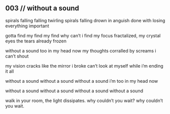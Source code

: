 ## 003 // without a sound


spirals falling falling 
twirling spirals falling
drown in anguish
done with losing 
everything important

gotta find my find my find 
why  can’t i find my focus
fractalized, my crystal eyes
the tears already frozen

without a sound 
too in my head now
my thoughts corralled
by screams i can’t shout

my vision cracks
like the mirror i broke
can’t look at myself 
while i’m ending it all

without a sound
without a sound
without a sound
i’m too in my head now

without a sound
without a sound
without a sound
without a sound

walk in your room,
the light dissipates.
why couldn’t you wait?
why couldn’t you wait.
